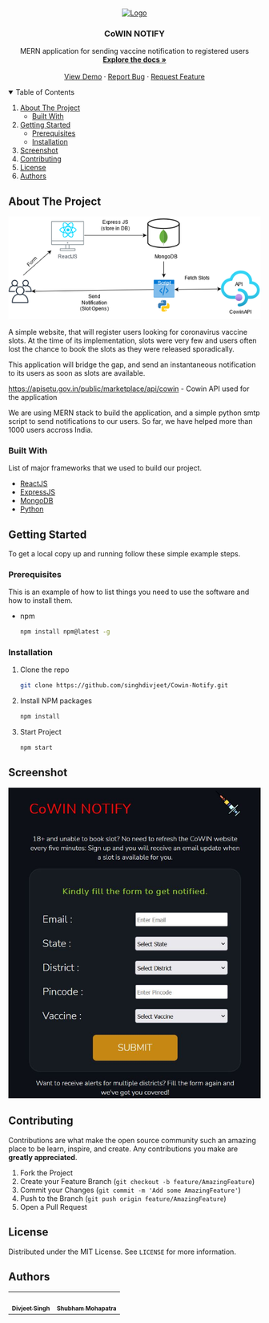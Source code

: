 
<!-- PROJECT LOGO -->
<br />
<p align="center">
  <a href="https://github.com/singhdivjeet/Cowin-Notify">
    <img src="public/favicon.ico" alt="Logo" width="80" height="80">
  </a>

  <h3 align="center">CoWIN NOTIFY</h3>

  <p align="center">
    MERN application for sending vaccine notification to registered users
    <br />
    <a href="https://github.com/singhdivjeet/Cowin-Notify"><strong>Explore the docs »</strong></a>
    <br />
    <br />
    <a href="https://github.com/singhdivjeet/Cowin-Notify">View Demo</a>
    ·
    <a href="https://github.com/singhdivjeet/Cowin-Notify/issues">Report Bug</a>
    ·
    <a href="https://github.com/singhdivjeet/Cowin-Notify/issues">Request Feature</a>
  </p>
</p>

<!-- TABLE OF CONTENTS -->
<details open="open">
  <summary>Table of Contents</summary>
  <ol>
    <li>
      <a href="#about-the-project">About The Project</a>
      <ul>
        <li><a href="#built-with">Built With</a></li>
      </ul>
    </li>
    <li>
      <a href="#getting-started">Getting Started</a>
      <ul>
        <li><a href="#prerequisites">Prerequisites</a></li>
        <li><a href="#installation">Installation</a></li>
      </ul>
    </li>
    <li><a href="#screenshot">Screenshot</a></li>
    <li><a href="#contributing">Contributing</a></li>
    <li><a href="#license">License</a></li>
    <li><a href="#authors">Authors</a></li>
 
  </ol>
</details>



<!-- ABOUT THE PROJECT -->
## About The Project
![alt text](https://github.com/shubhpatr/Cowin-Notify/blob/main/arch.png)

A simple website, that will register users looking for coronavirus vaccine slots. At the time of its implementation, slots were very few and users often lost the chance to book the slots as they were released sporadically. 

This application will bridge the gap, and send an instantaneous notification to its users as soon as slots are available. 

https://apisetu.gov.in/public/marketplace/api/cowin - Cowin API used for the application

We are using MERN stack to build the application, and a simple python smtp script to send notifications to our users. So far, we have helped more than 1000 users accross India.

### Built With

List of major frameworks that we used to build our project. 
* [ReactJS](https://reactjs.org/)
* [ExpressJS](https://expressjs.com/)
* [MongoDB](https://www.mongodb.com)
* [Python](https://www.python.org)




<!-- GETTING STARTED -->
## Getting Started

To get a local copy up and running follow these simple example steps.

### Prerequisites

This is an example of how to list things you need to use the software and how to install them.
* npm
  ```sh
  npm install npm@latest -g
  ```

### Installation

1. Clone the repo
   ```sh
   git clone https://github.com/singhdivjeet/Cowin-Notify.git
   ```
2. Install NPM packages
   ```sh
   npm install
   ```
3. Start Project
   ```sh
   npm start
   ```




<!-- USAGE EXAMPLES -->
## Screenshot

![alt text](https://github.com/shubhpatr/Cowin-Notify/blob/main/appss.JPG)






<!-- CONTRIBUTING -->
## Contributing

Contributions are what make the open source community such an amazing place to be learn, inspire, and create. Any contributions you make are **greatly appreciated**.

1. Fork the Project
2. Create your Feature Branch (`git checkout -b feature/AmazingFeature`)
3. Commit your Changes (`git commit -m 'Add some AmazingFeature'`)
4. Push to the Branch (`git push origin feature/AmazingFeature`)
5. Open a Pull Request



<!-- LICENSE -->
## License

Distributed under the MIT License. See `LICENSE` for more information.



<!-- AUTHORS -->
## Authors
<table>
  <tr>
    <td align="center"><a href="https://www.linkedin.com/in/divjeet-singh/"><img src="https://avatars.githubusercontent.com/u/29839416?v=4" width="100px;" alt=""/><br /><sub><b>Divjeet Singh</b></sub></a></td>
    <td align="center"><a href="https://www.linkedin.com/in/shubhammohapatra/"><img src="https://avatars.githubusercontent.com/u/84135718?v=4" width="100px;" alt=""/><br /><sub><b>Shubham Mohapatra</b></sub></a></td>
  </tr>
</table>

